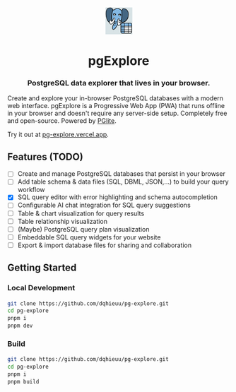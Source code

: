 <div align="center">
    <img width="64" alt="pg-explore logo" src="./public/pwa-64x64.png">
    <h1>pgExplore</h1>
</div>

<h3 align="center">PostgreSQL data explorer that lives in your browser.</h3>

Create and explore your in-browser PostgreSQL databases with a modern web interface. pgExplore is a Progressive Web App (PWA) that runs offline in your browser and doesn't require any server-side setup. Completely free and open-source. Powered by [PGlite](https://github.com/electric-sql/pglite).

Try it out at [pg-explore.vercel.app](https://pg-explore.vercel.app).

## Features (TODO)

- [ ] Create and manage PostgreSQL databases that persist in your browser
- [ ] Add table schema & data files (SQL, DBML, JSON,...) to build your query workflow
- [x] SQL query editor with error highlighting and schema autocompletion
- [ ] Configurable AI chat integration for SQL query suggestions
- [ ] Table & chart visualization for query results
- [ ] Table relationship visualization
- [ ] (Maybe) PostgreSQL query plan visualization
- [ ] Embeddable SQL query widgets for your website
- [ ] Export & import database files for sharing and collaboration

## Getting Started

### Local Development

```bash
git clone https://github.com/dqhieuu/pg-explore.git
cd pg-explore
pnpm i
pnpm dev
```

### Build

```bash
git clone https://github.com/dqhieuu/pg-explore.git
cd pg-explore
pnpm i
pnpm build
```
